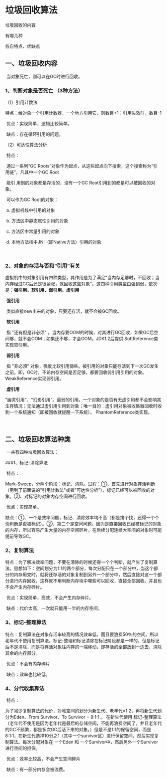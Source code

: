 # 垃圾回收算法

垃圾回收的内容

有哪几种

各自特点、优缺点



## 一、垃圾回收内容

​	当对象死亡，则可以在GC时进行回收。

### 1、判断对象是否死亡 （3种方法）

（1）引用计数法

​	特点：给对象一个引用计数器，一个地方引用它，则数目+1；引用失效时，数目-1	

​	优点：实现简单，逻辑比较简单。

​	缺点：存在循环引用的问题。

（2）可达性算法分析

​	特点：

​			通过一系列“GC Roots”对象作为起点，从这些起点向下搜索，这个搜索称为“引用链”，凡其中一个GC Root

​		能引	用到的对象都是存活的，没有一个GC Root引用到的都是可以被回收的对象。

​			可以作为GC Root的对象：

​				a. 虚拟机栈中引用的对象

​				b. 方法区中静态属性引用的对象

​				c. 方法区中常量引用的对象

​				d. 本地方法栈中JNI（即Native方法）引用的对象

​	

### 2、对象的存活与否和“引用”有关

​	虚拟机中的对象引用有四种类型，其作用是为了满足"当内存足够时，不回收；当内存经过GC后还是很紧张，就回收这些对象"。这四种引用类型由强到弱，依次是：**强引用、软引用、弱引用、虚引用**

​	**强引用**

​		类似直接new出来的对象，只要还存活，就不会被GC回收。

​	**软引用**

​		指 "还有但是非必须" 。当内存要OOM的时候，对其进行GC回收，如果GC后空间够，就不会OOM；如果还不够，才会OOM。JDK1.2后提供 SoftReference类实现软引用。

​	**弱引用**

​		指 "非必须" 对象，强度比软引用弱些。被引用的对象只能存活到下一次GC发生之前，即，GC时，不论内存空间是否足够，都要回收弱引用引用的对象。WeakReference实现弱引用。

​	**虚引用**

​		"幽灵引用"、"幻影引用"。最弱的引用。一个对象的是否有无虚引用都不会影响其生存情况；无法通过虚引用引用到对象；唯一目的：虚引用对象被收集器回收时收到一个系统通知（即被回收就提醒一下系统）。 PhantomReference类实现。

​	



## 二、垃圾回收算法种类

​	一共有四种垃圾回收算法：

###1、标记-清除算法

​	特点：

​		Mark-Sweep，分两个阶段：标记、清除。过程：①、首先进行对象存活判断（用到了前面说的"引用计数法"或者"可达性分析"），标记已经可以被回收的对象。②、对标记的对象内存空间进行回收。

​	优点：实现简单。

​	缺点：①、一个是效率问题，标记、清除效率均不高（都是挨个找，还得一个个快判断是否被标记）。②、第二个是空间问题。因为是直接回收已经被标记的对象的内存，所以容易产生大量的内存空间碎片，在后续分配连续大空间的对象时可能提前导致GC。

### 2、复制算法

​	特点：为了解决效率问题，不要在清除的时候还得一个个判断，就产生了复制算法。思想如下：空间划分为1:1的两个部分，每次分配只在一个部分中，当这个部分的内存用完时，就将还存活的对象复制到另外一个部分中，然后直接对这一个部分进行内存回收，这样就不用判断内存块中哪些可以回收，直接全部回收。并且也不会产生内存碎片。

​	优点：实现简单，高效，不会产生内存碎片。

​	缺点：代价太高，一次就只能用一半的内存空间。	

### 3、标记-整理算法

​	特点：复制算法在对象存活率较高的情况效率低。而且要浪费50％的空间。所以老年代不使用复制算法。标记-整理和标记清除在标记阶段都是一样的，但是标记后不是清除，而是将存活对象往内存的一端移动，即存活的全部放到一边去，清除其余的内存部分。

​	优点：不会有内存碎片

​	缺点：效率也比较低。	

### 4、分代收集算法

​	特点：

​	为了减少复制算法的代价，对堆空间的划分为新生代、老年代=1:2，再将新生代划分为Eden、From Survivor、To Survivor = 8:1:1 。 在新生代使用 标记-整理算法（老年代不使用是因为老年代是最后的存储空间，不能再浪费空间了，并且老年代的GC不频繁，都是多次GC后活下来的对象。）但是不是1:1的保留空间，而是8:1:1，在新生代选择10分之1（其中一个survivor区）进行保留空间，然后实现复制算法。每次分配对象在 一个Eden 和 一个Survivor中，然后另外一个Survivor进行空间的担保。

​	优点：效率比较高，不会产生空间碎片

​	缺点：有一部分内存会被浪费。

​		

